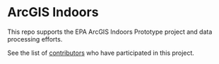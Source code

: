 # ArcGIS Indoors

This repo supports the EPA ArcGIS Indoors Prototype project and data processing efforts.


See the list of [contributors](https://github.com/USEPA/R9-Intranet/contributors) who have participated in this project.
